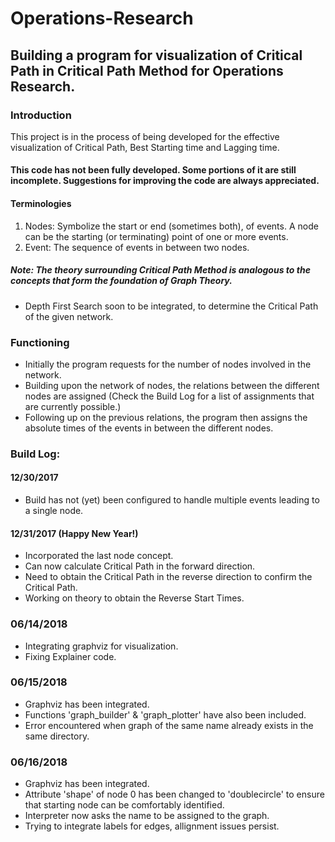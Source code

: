 # Operations-Research
## Building a program for visualization of Critical Path in Critical Path Method for Operations Research.

### Introduction
This project is in the process of being developed for the effective visualization of Critical Path, Best Starting time and Lagging time.

#### This code has not been fully developed. Some portions of it are still incomplete. Suggestions for improving the code are always appreciated.

#### Terminologies
1. Nodes: Symbolize the start or end (sometimes both), of events. A node can be the starting (or terminating) point of one or more events.
2. Event: The sequence of events in between two nodes.

##### Note: The theory surrounding Critical Path Method is analogous to the concepts that form the foundation of Graph Theory.

- Depth First Search soon to be integrated, to determine the Critical Path of the given network.

### Functioning
- Initially the program requests for the number of nodes involved in the network.
- Building upon the network of nodes, the relations between the different nodes are assigned (Check the Build Log for a list of assignments that are currently possible.)
- Following up on the previous relations, the program then assigns the absolute times of the events in between the different nodes.

### Build Log:

#### 12/30/2017
- Build has not (yet) been configured to handle multiple events leading to a single node.

#### 12/31/2017 (Happy New Year!)
- Incorporated the last node concept.
- Can now calculate Critical Path in the forward direction.
- Need to obtain the Critical Path in the reverse direction to confirm the Critical Path.
- Working on theory to obtain the Reverse Start Times.

### 06/14/2018
- Integrating graphviz for visualization.
- Fixing Explainer code.

### 06/15/2018
- Graphviz has been integrated.
- Functions 'graph_builder' & 'graph_plotter' have also been included.
- Error encountered when graph of the same name already exists in the same directory.


### 06/16/2018
- Graphviz has been integrated.
- Attribute 'shape' of node 0 has been changed to 'doublecircle' to ensure that starting node can be comfortably identified.
- Interpreter now asks the name to be assigned to the graph.
- Trying to integrate labels for edges, allignment issues persist.